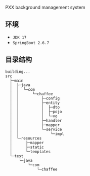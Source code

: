 PXX background management system

## 环境

- `JDK 17`
- `SpringBoot 2.6.7`

## 目录结构

```
building...
src
  ├─main
  │  ├─java
  │  │  └─com
  │  │      └─chaffee
  │  │          ├─config
  │  │          ├─entity
  │  │          │  ├─dto
  │  │          │  ├─pojo
  │  │          │  └─vo
  │  │          ├─handler
  │  │          ├─mapper
  │  │          └─service
  │  │              └─impl
  │  └─resources
  │      ├─mapper
  │      ├─static
  │      └─templates
  └─test
      └─java
          └─com
              └─chaffee

```
